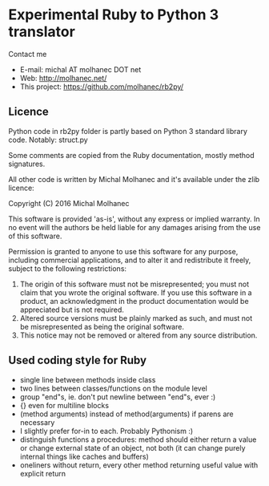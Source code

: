 # Experimental Ruby to Python 3 translator

Contact me

* E-mail: michal AT molhanec DOT net
* Web: http://molhanec.net/
* This project: https://github.com/molhanec/rb2py/

## Licence

Python code in rb2py folder is partly based on Python 3 standard library code.
Notably:
  struct.py

Some comments are copied from the Ruby documentation, mostly method signatures.

All other code is written by Michal Molhanec and it's available under the zlib licence:

  Copyright (C) 2016 Michal Molhanec

  This software is provided 'as-is', without any express or implied
  warranty.  In no event will the authors be held liable for any damages
  arising from the use of this software.

  Permission is granted to anyone to use this software for any purpose,
  including commercial applications, and to alter it and redistribute it
  freely, subject to the following restrictions:

  1. The origin of this software must not be misrepresented; you must not
     claim that you wrote the original software. If you use this software
     in a product, an acknowledgment in the product documentation would be
     appreciated but is not required.
  2. Altered source versions must be plainly marked as such, and must not be
     misrepresented as being the original software.
  3. This notice may not be removed or altered from any source distribution.

## Used coding style for Ruby
* single line between methods inside class
* two lines between classes/functions on the module level
* group "end"s, ie. don't put newline between "end"s, ever :)
* {} even for multiline blocks
* (method arguments) instead of method(arguments) if parens are necessary
* I slightly prefer for-in to each. Probably Pythonism :)
* distinguish functions a procedures: method should either return a value or change external state of an object, not both (it can change purely internal things like caches and buffers) 
* oneliners without return, every other method returning useful value with explicit return
 